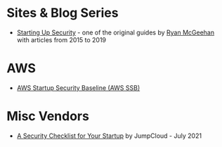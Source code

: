 # Sites & Blog Series
- [Starting Up Security](https://medium.com/starting-up-security) - one of the original guides by [Ryan McGeehan](https://magoo.medium.com/) with articles from 2015 to 2019

# AWS
- [AWS Startup Security Baseline (AWS SSB)](https://docs.aws.amazon.com/prescriptive-guidance/latest/aws-startup-security-baseline/welcome.html)


# Misc Vendors
- [A Security Checklist for Your Startup](https://jumpcloud.com/blog/security-checklist-startup) by JumpCloud - July 2021
